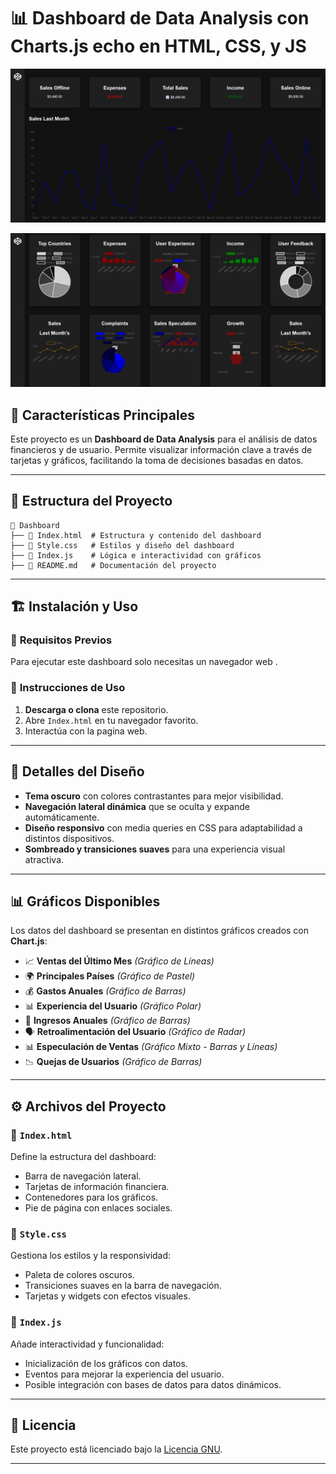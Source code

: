 # 📊 Dashboard de Data Analysis con Charts.js echo en HTML, CSS, y JS 

![Imagen 1](Imagenes/1.png)

![Imagen 2](Imagenes/2.png)

## 📌 **Características Principales**

Este proyecto es un **Dashboard de Data Analysis** para el análisis de datos financieros y de usuario. Permite visualizar información clave a través de tarjetas y gráficos, facilitando la toma de decisiones basadas en datos.

---

## 📂 **Estructura del Proyecto**

```
📁 Dashboard
├── 📄 Index.html  # Estructura y contenido del dashboard
├── 🎨 Style.css   # Estilos y diseño del dashboard
├── 📜 Index.js    # Lógica e interactividad con gráficos
├── 📄 README.md   # Documentación del proyecto
```

---

## 🏗 **Instalación y Uso**

### 🔹 **Requisitos Previos**
Para ejecutar este dashboard solo necesitas un navegador web .

### 🔹 **Instrucciones de Uso**
1. **Descarga o clona** este repositorio.
2. Abre `Index.html` en tu navegador favorito.
3. Interactúa con la pagina web.

---

## 🎨 **Detalles del Diseño**

- **Tema oscuro** con colores contrastantes para mejor visibilidad.
- **Navegación lateral dinámica** que se oculta y expande automáticamente.
- **Diseño responsivo** con media queries en CSS para adaptabilidad a distintos dispositivos.
- **Sombreado y transiciones suaves** para una experiencia visual atractiva.

---

## 📊 **Gráficos Disponibles**

Los datos del dashboard se presentan en distintos gráficos creados con **Chart.js**:

- 📈 **Ventas del Último Mes** *(Gráfico de Líneas)*
- 🌍 **Principales Países** *(Gráfico de Pastel)*
- 💰 **Gastos Anuales** *(Gráfico de Barras)*
- 📊 **Experiencia del Usuario** *(Gráfico Polar)*
- 🏦 **Ingresos Anuales** *(Gráfico de Barras)*
- 🗣 **Retroalimentación del Usuario** *(Gráfico de Radar)*
- 📊 **Especulación de Ventas** *(Gráfico Mixto - Barras y Líneas)*
- 📉 **Quejas de Usuarios** *(Gráfico de Barras)*

---

## ⚙️ **Archivos del Proyecto**

### 📄 `Index.html`
Define la estructura del dashboard:
- Barra de navegación lateral.
- Tarjetas de información financiera.
- Contenedores para los gráficos.
- Pie de página con enlaces sociales.

### 🎨 `Style.css`
Gestiona los estilos y la responsividad:
- Paleta de colores oscuros.
- Transiciones suaves en la barra de navegación.
- Tarjetas y widgets con efectos visuales.

### 📜 `Index.js`
Añade interactividad y funcionalidad:
- Inicialización de los gráficos con datos.
- Eventos para mejorar la experiencia del usuario.
- Posible integración con bases de datos para datos dinámicos.

---


## 📝 **Licencia**

Este proyecto está licenciado bajo la [Licencia GNU](LICENSE).

---
